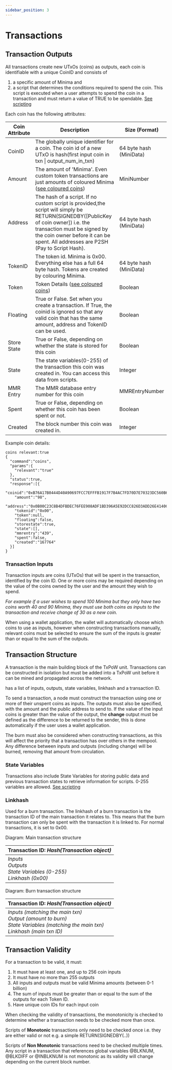 ```yaml
---
sidebar_position: 3
---
```


# Transactions

## Transaction Outputs
All transactions create new UTxOs (coins) as outputs, each coin is identifiable with a unique CoinID and consists of
1. a specific amount of Minima and 
2. a script that determines the conditions required to spend the coin. This script is executed when a user attempts to spend the coin in a transaction and must return a value of TRUE to be spendable. [See scripting](/docs/learn/smartcontracts)

Each coin has the following attributes:

| Coin Attribute | Description | Size (Format) |
| -------------- | ----------- | ------------- |
| CoinID | The globally unique identifier for a coin. The coin id of a new UTxO is hash(first input coin in txn &#124; output_num_in_txn)| 64 byte hash (MiniData)|
| Amount | The amount of 'Minima'. Even custom token transactions are just amounts of coloured Minima ([see coloured coins](/docs/learn/tokenscolouredcoins))| MiniNumber|
| Address | The hash of a script. If no custom script is provided,the script will simply be RETURN(SIGNEDBY([PublicKey of coin owner]) i.e. the  transaction must be signed by the coin owner before it can be spent. All addresses are P2SH (Pay to Script Hash).| 64 byte hash (MiniData)|
| TokenID | The token id. Minima is 0x00. Everything else has a full 64 byte hash. Tokens are created by colouring Minima.| 64 byte hash (MiniData)|
| Token | Token Details ([see coloured coins](/docs/learn/tokenscolouredcoins)) | Boolean |
| Floating | True or False. Set when you create a transaction. If True, the coinid is ignored so that any valid coin that has the same amount, address and TokenID can be used. | Boolean |
| Store State | True or False, depending on whether the state is stored for this coin | Boolean |
| State | The state variables(0-255) of the transaction this coin was created in. You can access this data from scripts. | Integer |
| MMR Entry | The MMR database entry number for this coin | MMREntryNumber |
| Spent | True or False, depending on whether this coin has been spent or not. | Boolean |
| Created | The block number this coin was created in. | Integer |

Example coin details:

```
coins relevant:true
{
  "command":"coins",
  "params":{
    "relevant":"true"
  },
  "status":true,
  "response":[{
    "coinid":"0xB76A17B0444D40A90697FCC7EFFFB1917F7B4AC7FD70D7E70323DC560B6A3CF2",
    "amount":"98",
    "address":"0x0B00C23C8B4DFBDEC76FEE908ADF1BD396A5E92DCC826D3ADD26E4140CFA1DC0",
    "tokenid":"0x00",
    "token":null,
    "floating":false,
    "storestate":true,
    "state":[],
    "mmrentry":"439",
    "spent":false,
    "created":"167764"
  }]
}
```
### Transaction Inputs
Transaction inputs are coins (UTxOs) that will be spent in the transaction, identified by the coin ID. One or more coins may be required depending on the value of the coins owned by the user and the amount they wish to spend. 

*For example if a user wishes to spend 100 Minima but they only have two coins worth 40 and 90 Minima, they must use both coins as inputs to the transaction and receive change of 30 as a new coin.*

When using a wallet application, the wallet will automatically choose which coins to use as inputs, however when constructing transactions manually, relevant coins must be selected to ensure the sum of the inputs is greater than or equal to the sum of the outputs. 


## Transaction Structure

A transaction is the main building block of the TxPoW unit. Transactions can be constructed in isolation but must be added into a TxPoW unit before it can be mined and propagated across the network.

has a list of inputs, outputs, state variables, linkhash and a transaction ID.

To send a transaction, a node must construct the transaction using one or more of their unspent coins as inputs. The outputs must also be specified, with the amount and the public address to send to. If the value of the input coins is greater than the value of the output, the **change** output must be defined as the difference to be returned to the sender, this is done automatically if the user uses a wallet application.

The burn must also be considered when constructing transactions, as this will affect the priority that a transaction has over others in the mempool. Any difference between inputs and outputs (including change) will be burned, removing that amount from circulation.

### State Variables
Transactions also include State Variables for storing public data and previous transaction states to retrieve information for scripts. 0-255 variables are allowed. [See scripting](/docs/learn/smartcontracts)

### Linkhash 

Used for a burn transaction. The linkhash of a burn transaction is the transaction ID of the main transaction it relates to. This means that the burn transaction can only be spent with the transaction it is linked to.  For normal transactions, it is set to 0x00.

Diagram: Main transaction structure

| **Transaction ID:** *Hash(Transaction object)* |
| :-----------------------------------------|
| *Inputs* <br /> *Outputs*<br />*State Variables (0-255)*<br />*Linkhash (0x00)* |

Diagram: Burn transaction structure

| **Transaction ID:** *Hash(Transaction object)* |
| :---------------------------------------- |
| *Inputs (matching the main txn)*<br />*Output (amount to burn)*<br />*State Variables (matching the main txn)*<br />*Linkhash (main txn ID)* |


## Transaction Validity

For a transaction to be valid, it must:
1. It must have at least one, and up to 256 coin inputs
2. It must have no more than 255 outputs 
3. All inputs and outputs must be valid Minima amounts (between 0-1 billion)
4. The sum of inputs must be greater than or equal to the sum of the outputs for each Token ID.
5. Have unique coin IDs for each input coin

When checking the validity of transactions, the monotonicity is checked to determine whether a transaction needs to be checked more than once. 

Scripts of **Monotonic** transactions only need to be checked once i.e. they are either valid or not e.g. a simple RETURN(SIGNEDBY(..))

Scripts of **Non Monotonic** transactions need to be checked multiple times. Any script in a transaction that references global variables @BLKNUM, @BLKDIFF or @INBLKNUM is not monotonic as its validity will change depending on the current block number. 




